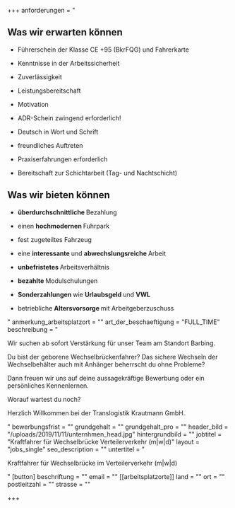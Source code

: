 +++
anforderungen = "<h2>Was wir erwarten können</h2><ul><li><p>Führerschein der Klasse CE +95 (BkrFQG) und Fahrerkarte</p></li><li><p>Kenntnisse in der Arbeitssicherheit</p></li><li><p>Zuverlässigkeit</p></li><li><p>Leistungsbereitschaft</p></li><li><p>Motivation</p></li><li><p>ADR-Schein zwingend erforderlich!</p></li><li><p>Deutsch in Wort und Schrift</p></li><li><p>freundliches Auftreten</p></li><li><p>Praxiserfahrungen erforderlich</p></li><li><p>Bereitschaft zur Schichtarbeit (Tag- und Nachtschicht)</p></li></ul><h2>Was wir bieten können</h2><ul><li><p><strong>überdurchschnittliche </strong>Bezahlung</p></li><li><p>einen <strong>hochmodernen </strong>Fuhrpark</p></li><li><p>fest zugeteiltes Fahrzeug</p></li><li><p>eine <strong>interessante </strong>und <strong>abwechslungsreiche </strong>Arbeit</p></li><li><p><strong>unbefristetes </strong>Arbeitsverhältnis</p></li><li><p><strong>bezahlte </strong>Modulschulungen</p></li><li><p><strong>Sonderzahlungen </strong>wie <strong>Urlaubsgeld </strong>und <strong>VWL</strong></p></li><li><p>betriebliche <strong>Altersvorsorge </strong>mit Arbeitgeberzuschuss</p></li></ul>"
anmerkung_arbeitsplatzort = ""
art_der_beschaeftigung = "FULL_TIME"
beschreibung = "<p>Wir suchen ab sofort Verstärkung für unser Team am Standort Barbing.</p><p>Du bist der geborene Wechselbrückenfahrer? Das sichere Wechseln der Wechselbehälter auch mit Anhänger beherrscht du ohne Probleme?</p><p>Dann freuen wir uns auf deine aussagekräftige Bewerbung oder ein persönliches Kennenlernen.</p><p>Worauf wartest du noch?</p><p>Herzlich Willkommen bei der Translogistik Krautmann GmbH.</p>"
bewerbungsfrist = ""
grundgehalt = ""
grundgehalt_pro = ""
header_bild = "/uploads/2019/11/11/unternhmen_head.jpg"
hintergrundbild = ""
jobtitel = "Kraftfahrer für Wechselbrücke Verteilerverkehr (m|w|d)"
layout = "jobs_single"
seo_description = ""
untertitel = "<p>Kraftfahrer für Wechselbrücke im Verteilerverkehr (m|w|d)</p>"
[button]
beschriftung = ""
email = ""
[[arbeitsplatzorte]]
land = ""
ort = ""
postleitzahl = ""
strasse = ""

+++

